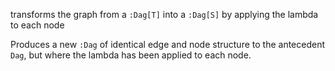 transforms the graph from a `:Dag[T]` into a `:Dag[S]` by applying the lambda to each node

Produces a new `:Dag` of identical edge and node structure to the antecedent `Dag`, but where the lambda has been
applied to each node.
